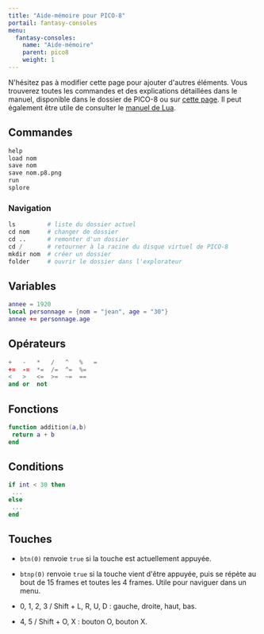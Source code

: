 ```yaml
---
title: "Aide-mémoire pour PICO-8"
portail: fantasy-consoles
menu:
  fantasy-consoles:
    name: "Aide-mémoire"
    parent: pico8
    weight: 1
---
```


N'hésitez pas à modifier cette page pour ajouter d'autres éléments. Vous trouverez toutes les commandes et des explications détaillées dans le manuel, disponible dans le dossier de PICO-8 ou sur [cette page](https://www.lexaloffle.com/pico-8.php?page=manual). Il peut également être utile de consulter le [manuel de Lua](http://www.lua.org/).

## Commandes

```s
help
load nom
save nom
save nom.p8.png
run
splore
```

### Navigation

```s
ls         # liste du dossier actuel
cd nom     # changer de dossier
cd ..      # remonter d'un dossier
cd /       # retourner à la racine du disque virtuel de PICO-8
mkdir nom  # créer un dossier
folder     # ouvrir le dossier dans l'explorateur
```

## Variables

```lua
annee = 1920
local personnage = {nom = "jean", age = "30"}
annee += personnage.age
```

## Opérateurs

```lua
+   -   *   /   ^   %   =
+=  -=  *=  /=  ^=  %=
<   >   <=  >=  ~=  ==
and or  not
```

## Fonctions

```lua
function addition(a,b)
 return a + b
end
```

## Conditions

```lua
if int < 30 then
 ...
else
 ...
end
```

## Touches

- `btn(0)` renvoie `true` si la touche est actuellement appuyée.
- `btnp(0)` renvoie `true` si la touche vient d'être appuyée, puis se répète au bout de 15 frames et toutes les 4 frames. Utile pour naviguer dans un menu.

- 0, 1, 2, 3 / Shift + L, R, U, D : gauche, droite, haut, bas.
- 4, 5 / Shift + O, X : bouton O, bouton X.
